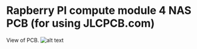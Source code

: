 # Rapberry PI compute module 4 NAS PCB (for using JLCPCB.com)

View of PCB.
![alt text](https://raw.githubusercontent.com/olvint/CM4-NAS-MiniPCIE/main/PICS/JLC%20PCB%20gbr%20render%20small.png)
